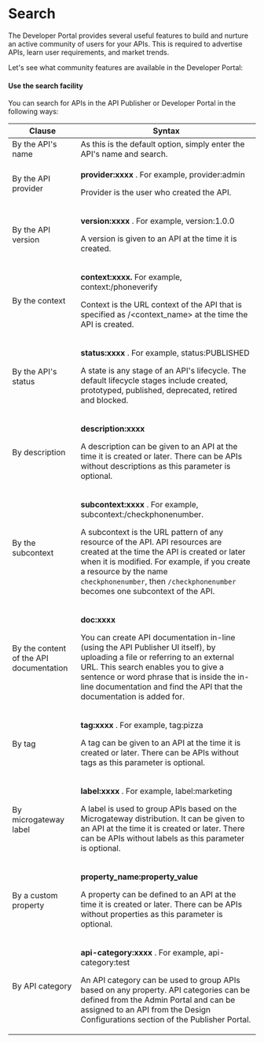 # Search

The Developer Portal provides several useful features to build and nurture an active community of users for your APIs. This is required to advertise APIs, learn user requirements, and market trends.

Let's see what community features are available in the Developer Portal:

#### Use the search facility

You can search for APIs in the API Publisher or Developer Portal in the following ways:

<table>
<thead>
<tr class="header">
<th>Clause</th>
<th>Syntax</th>
</tr>
</thead>
<tbody>
<tr class="odd">
<td>By the API's name</td>
<td>As this is the default option, simply enter the API's name and search.</td>
</tr>
<tr class="even">
<td>By the API provider</td>
<td><p><strong>provider:xxxx</strong> . For example, provider:admin</p>
<p>Provider is the user who created the API.</p></td>
</tr>
<tr class="odd">
<td>By the API version</td>
<td><p><strong>version:xxxx</strong> . For example, version:1.0.0</p>
<p>A version is given to an API at the time it is created.</p></td>
</tr>
<tr class="even">
<td>By the context</td>
<td><p><strong>context:xxxx.</strong> For example, context:/phoneverify</p>
<p>Context is the URL context of the API that is specified as /&lt;context_name&gt; at the time the API is created.</p></td>
</tr>
<tr class="odd">
<td>By the API's status</td>
<td><p><strong>status:xxxx</strong> . For example, status:PUBLISHED</p>
<p>A state is any stage of an API's lifecycle. The default lifecycle stages include created, prototyped, published, deprecated, retired and blocked.</p></td>
</tr>
<tr class="even">
<td>By description</td>
<td><p><strong>description:xxxx</strong></p>
<p>A description can be given to an API at the time it is created or later. There can be APIs without descriptions as this parameter is optional. <strong><br />
</strong></p></td>
</tr>
<tr class="odd">
<td>By the subcontext</td>
<td><p><strong>subcontext:xxxx</strong> . For example, subcontext:/checkphonenumber.</p>
<p>A subcontext is the URL pattern of any resource of the API. API resources are created at the time the API is created or later when it is modified. For example, if you create a resource by the name <code>      checkphonenumber</code>, then <code>/checkphonenumber</code> becomes one subcontext of the API. <strong><br />
</strong></p></td>
</tr>
<tr class="even">
<td>By the content of the API documentation</td>
<td><p><strong>doc:xxxx</strong></p>
<p>You can create API documentation in-line (using the API Publisher UI itself), by uploading a file or referring to an external URL. This search enables you to give a sentence or word phrase that is inside the in-line documentation and find the API that the documentation is added for. <strong><br />
</strong></p></td>
</tr>
<tr class="odd">
<td>By tag</td>
<td><p><strong>tag:xxxx</strong> . For example, tag:pizza</p>
<p>A tag can be given to an API at the time it is created or later. There can be APIs without tags as this parameter is optional.</p></td>
</tr>
<tr class="even">
<td>By microgateway label</td>
<td><p><strong>label:xxxx</strong> . For example, label:marketing</p>
<p>A label is used to group APIs based on the Microgateway distribution. It can be given to an API at the time it is created or later. There can be APIs without labels as this parameter is optional.</p></td>
</tr>
<tr class="odd">
<td>By a custom property</td>
<td><p><strong>property_name:property_value</strong></p>
<p>A property can be defined to an API at the time it is created or later. There can be APIs without properties as this parameter is optional. <strong><br />
</strong></p></td>
</tr>
<tr class="even">
<td>By API category</td>
<td><p><strong>api-category:xxxx</strong> . For example, api-category:test</p>
<p>An API category can be used to group APIs based on any property. API categories can be defined from the Admin Portal and can be assigned to an API from the Design Configurations section of the Publisher Portal.</p></td>
</tr>
</tbody>
</table>


